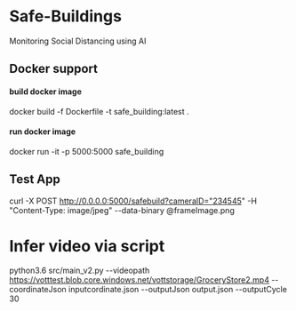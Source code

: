 # Safe-Buildings
Monitoring Social Distancing using AI


## Docker support 
#### build docker image
docker build -f Dockerfile -t safe_building:latest .

#### run docker image
docker run -it -p 5000:5000 safe_building 

## Test App
curl -X POST http://0.0.0.0:5000/safebuild?cameraID="234545" -H "Content-Type: image/jpeg" --data-binary @frameImage.png

# Infer video via script
python3.6 src/main_v2.py --videopath https://votttest.blob.core.windows.net/vottstorage/GroceryStore2.mp4 --coordinateJson inputcordinate.json --outputJson output.json --outputCycle 30
